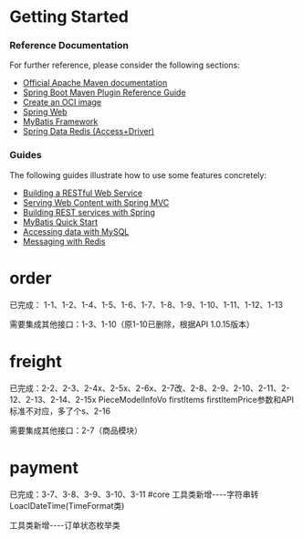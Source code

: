 # Getting Started

### Reference Documentation
For further reference, please consider the following sections:

* [Official Apache Maven documentation](https://maven.apache.org/guides/index.html)
* [Spring Boot Maven Plugin Reference Guide](https://docs.spring.io/spring-boot/docs/2.4.0/maven-plugin/reference/html/)
* [Create an OCI image](https://docs.spring.io/spring-boot/docs/2.4.0/maven-plugin/reference/html/#build-image)
* [Spring Web](https://docs.spring.io/spring-boot/docs/2.4.0/reference/htmlsingle/#boot-features-developing-web-applications)
* [MyBatis Framework](https://mybatis.org/spring-boot-starter/mybatis-spring-boot-autoconfigure/)
* [Spring Data Redis (Access+Driver)](https://docs.spring.io/spring-boot/docs/2.4.0/reference/htmlsingle/#boot-features-redis)

### Guides
The following guides illustrate how to use some features concretely:

* [Building a RESTful Web Service](https://spring.io/guides/gs/rest-service/)
* [Serving Web Content with Spring MVC](https://spring.io/guides/gs/serving-web-content/)
* [Building REST services with Spring](https://spring.io/guides/tutorials/bookmarks/)
* [MyBatis Quick Start](https://github.com/mybatis/spring-boot-starter/wiki/Quick-Start)
* [Accessing data with MySQL](https://spring.io/guides/gs/accessing-data-mysql/)
* [Messaging with Redis](https://spring.io/guides/gs/messaging-redis/)

# order
已完成： 1-1、1-2、1-4、1-5、1-6、1-7、1-8、1-9、1-10、1-11、1-12、1-13

需要集成其他接口：1-3、1-10（原1-10已删除，根据API 1.0.15版本）
# freight
已完成：2-2、2-3、2-4x、2-5x、2-6x、2-7改、2-8、2-9、2-10、2-11、2-12、2-13、2-14、2-15x PieceModelInfoVo firstItems firstItemPrice参数和API标准不对应，多了个s、2-16

需要集成其他接口：2-7（商品模块）
# payment
已完成：3-7、3-8、3-9、3-10、3-11
#core
工具类新增----字符串转LoaclDateTime(TimeFormat类)

工具类新增----订单状态枚举类

